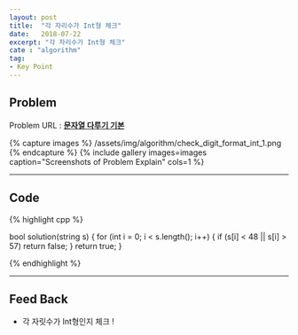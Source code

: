 ```yaml
---
layout: post
title:  "각 자리수가 Int형 체크"
date:   2018-07-22
excerpt: "각 자리수가 Int형 체크"
cate : "algorithm"
tag:
- Key Point
---
```


## Problem

Problem URL : **[문자열 다루기 기본](https://programmers.co.kr/learn/courses/30/lessons/12918?language=cpp)**

{% capture images %}
    /assets/img/algorithm/check_digit_format_int_1.png
{% endcapture %}
{% include gallery images=images caption="Screenshots of Problem Explain" cols=1 %}

---

## Code
{% highlight cpp %}

bool solution(string s) {
    for (int i = 0; i < s.length(); i++) {
        if (s[i] < 48 || s[i] > 57)
            return false;
    }
    return true;
}


{% endhighlight %}

---


## Feed Back 

* 각 자릿수가 Int형인지 체크 ! 